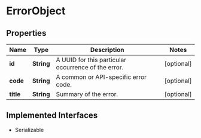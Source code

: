 

# ErrorObject


## Properties

Name | Type | Description | Notes
------------ | ------------- | ------------- | -------------
**id** | **String** | A UUID for this particular occurrence of the error. |  [optional]
**code** | **String** | A common or API-specific error code. |  [optional]
**title** | **String** | Summary of the error. |  [optional]


## Implemented Interfaces

* Serializable


